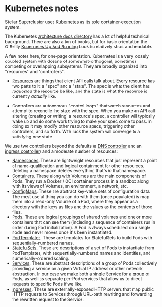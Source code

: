 # Kubernetes notes

Stellar Supercluster uses [Kubernetes](https://kubernetes.io/) as its sole container-execution system.

The Kubernetes [architecture docs directory](https://github.com/kubernetes/community/blob/master/contributors/design-proposals/architecture/) has a lot of helpful technical background. There are also a ton of books, but for basic orientation the O'Reilly [Kubernetes Up And Running](https://www.oreilly.com/library/view/kubernetes-up-and/9781491935668/) book is relatively short and readable.

A few notes here, for one-page orientation. Kubernetes is a very loosely coupled system with dozens of somewhat-orthogonal, sometimes competing or overlapping subsystems. They are broadly organized into "resources" and "controllers".

  - [Resources](https://github.com/kubernetes/community/blob/master/contributors/design-proposals/architecture/resource-management.md) are things that client API calls talk about. Every resource has two parts to it: a "spec" and a "state". The spec is what the client has _requested_ the resource be like, and the state is
what the resource is currently _actually_ like.

  - Controllers are autonomous "control loops" that watch resources and attempt to reconcile the state with the spec. When you make an API call altering (creating or writing) a resource's spec, a controller will typically wake up and do some work trying to make your spec come to pass. In doing so it may modify other resource specs, triggering other controllers, and so forth. With luck the system will converge to a satisfying new state.

We use two controllers beyond the defaults (a [DNS controller](https://kubernetes.io/docs/concepts/services-networking/dns-pod-service/) and an [ingress controller](https://kubernetes.io/docs/concepts/services-networking/ingress-controllers/)) and a moderate number of resources:

  - [Namespaces](https://kubernetes.io/docs/concepts/overview/working-with-objects/namespaces/). These are lightweight resources that just represent a point of name-qualification and logical containment for other resources. Deleting a namespace deletes everything that's _in_ that namespace.
  - [Containers](https://kubernetes.io/docs/concepts/containers/images/). These along with Volumes are the main components of Pods. They run a Docker / OCI container process in a sandbox along with its views of Volumes, an environment, a network, etc.
  - [ConfigMaps](https://kubernetes.io/docs/tasks/configure-pod-container/configure-pod-configmap/). These are abstract key-value sets of configuration data. The most useful thing you can do with them (once populated) is map them into a read-only Volume of a Pod, where they appear as a directory with the keys as files and the values as the contents of those files.
  - [Pods](https://kubernetes.io/docs/concepts/workloads/pods/pod-overview/). These are logical groupings of shared volumes and one or more containers that can see them (including a sequence of containers run in order during Pod initialization). A Pod is always scheduled on a single node and never moves once it's been instantiated.
  - [PodTemplates](https://kubernetes.io/docs/concepts/workloads/pods/pod-overview/#pod-templates). These are templates for StatefulSets to build Pods with sequentially-numbered names.
  - [StatefulSets](https://kubernetes.io/docs/concepts/workloads/controllers/statefulset/). These are descriptions of a set of Pods to instantiate from PodTemplates, with sequentially-numbered names and identities, and numerically-ordered scaling.
  - [Services](https://kubernetes.io/docs/concepts/services-networking/service/). These are abstract descriptions of a group of Pods collectively providing a service on a given Virtual IP address or other network abstraction. In our case we make both a single Service for a group of Pods, as well as separate per-Pod services that allow us to direct requests to specific Pods if we like.
  - [Ingresses](https://kubernetes.io/docs/concepts/services-networking/ingress/). These are externally-exposed HTTP servers that map public HTTP requests to Services through URL-path rewriting and forwarding the rewritten request to the Service.
